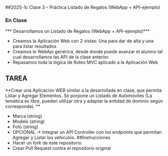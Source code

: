 ##2025-1c Clase 3 – Práctica Listado de Regalos (WebApp + API-ejemplo)
### En Clase
*** Desarrollamos un Listado de Regalos (WebApp + API-ejemplo)***
- Creamos la Aplicación Web con 2 vistas: Una para dar de alta y una para listar resultados
- Creamos le WebApi genérica, desde donde puede avanzar el alumno tal cual desarrollamos las API de la clase anterior. 
- Repasamos toda la lógica de Ruteo MVC aplicado a la Aplicación Web
## TAREA  
**Crear una Aplicación WEB similar a la desarrollada en clase, que permita Listar y Agregar Elementos. Se porpone un Listado de Automóviles (La temática es libre, pueden utilizar otra y adaptar la entidad de dominio según corresponda). **
- Marca (string)
- Modelo (string)
- Foto (string)
- OPCIONAL -> Integrar un API Controller con los endpoints que permitan Agregar y Listar los vehículos.
##Instrucciones  
- Hacer un fork de este repositorio
- Crear Pull Request contra el repositorio original
 